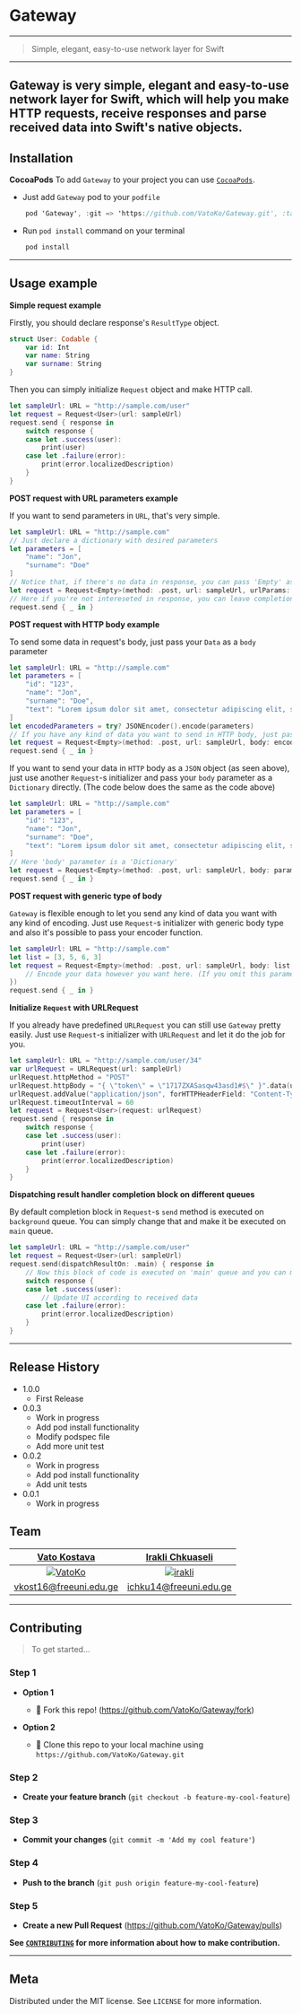 # Gateway

---
> Simple, elegant, easy-to-use network layer for Swift
---

Gateway is very simple, elegant and easy-to-use network layer for Swift, which will help you make HTTP requests, receive responses and parse received data into Swift's native objects.
---

## Installation

**CocoaPods**
To add `Gateway` to your project you can use [`CocoaPods`](https://cocoapods.org).
* Just add `Gateway` pod to your `podfile`
```swift
    pod 'Gateway', :git => 'https://github.com/VatoKo/Gateway.git', :tag => '1.0.0'
```
* Run `pod install` command on your terminal
```swift
    pod install
```
---

## Usage example

**Simple request example**

Firstly, you should declare response's `ResultType` object.

```swift
struct User: Codable {
    var id: Int
    var name: String
    var surname: String
}
```

Then you can simply initialize `Request` object and make HTTP call.

```swift
let sampleUrl: URL = "http://sample.com/user"
let request = Request<User>(url: sampleUrl)
request.send { response in
    switch response {
    case let .success(user):
        print(user)
    case let .failure(error):
        print(error.localizedDescription)
    }
}
```

**POST request with URL parameters example**

If you want to send parameters in `URL`, that's very simple.

```swift
let sampleUrl: URL = "http://sample.com"
// Just declare a dictionary with desired parameters
let parameters = [
    "name": "Jon",
    "surname": "Doe"
]
// Notice that, if there's no data in response, you can pass 'Empty' as your 'ResultType'
let request = Request<Empty>(method: .post, url: sampleUrl, urlParams: parameters)
// Here if you're not intereseted in response, you can leave completion block empty
request.send { _ in }
```

**POST request with HTTP body example**

To send some data in request's body, just pass your `Data` as a `body` parameter

```swift
let sampleUrl: URL = "http://sample.com"
let parameters = [
    "id": "123",
    "name": "Jon",
    "surname": "Doe",
    "text": "Lorem ipsum dolor sit amet, consectetur adipiscing elit, sed do eiusmod tempor incididunt ut labore et dolore magna aliqua. Ut enim ad minim veniam, quis nostrud exercitation ullamco laboris nisi ut aliquip ex ea commodo consequat. Duis aute irure dolor in reprehenderit in voluptate velit esse cillum dolore eu fugiat nulla pariatur. Excepteur sint occaecat cupidatat non proident, sunt in culpa qui officia deserunt mollit anim id est laborum."
]
let encodedParameters = try? JSONEncoder().encode(parameters)
// If you have any kind of data you want to send in HTTP body, just pass it as a 'body' parameter
let request = Request<Empty>(method: .post, url: sampleUrl, body: encodedParameters)
request.send { _ in }
```

If you want to send your data in `HTTP` body as a `JSON` object (as seen above), just use another `Request`-s initializer and pass your `body` parameter as a `Dictionary` directly. (The code below does the same as the code above)

```swift
let sampleUrl: URL = "http://sample.com"
let parameters = [
    "id": "123",
    "name": "Jon",
    "surname": "Doe",
    "text": "Lorem ipsum dolor sit amet, consectetur adipiscing elit, sed do eiusmod tempor incididunt ut labore et dolore magna aliqua. Ut enim ad minim veniam, quis nostrud exercitation ullamco laboris nisi ut aliquip ex ea commodo consequat. Duis aute irure dolor in reprehenderit in voluptate velit esse cillum dolore eu fugiat nulla pariatur. Excepteur sint occaecat cupidatat non proident, sunt in culpa qui officia deserunt mollit anim id est laborum."
]
// Here 'body' parameter is a 'Dictionary'
let request = Request<Empty>(method: .post, url: sampleUrl, body: parameters)
request.send { _ in }
```

**POST request with generic type of body**

`Gateway` is flexible enough to let you send any kind of data you want with any kind of encoding. Just use `Request`-s initializer with generic body type and also it's possible to pass your encoder function.

```swift
let sampleUrl: URL = "http://sample.com"
let list = [3, 5, 6, 3]
let request = Request<Empty>(method: .post, url: sampleUrl, body: list, bodyEncoder: { dataToEncode -> Data in
    // Encode your data however you want here. (If you omit this parameter, by default, 'Request' will encode your data as a JSON)
})
request.send { _ in }
```

**Initialize `Request` with URLRequest**

If you already have predefined `URLRequest` you can still use `Gateway` pretty easily. Just use `Request`-s initializer with `URLRequest` and let it do the job for you.

```swift
let sampleUrl: URL = "http://sample.com/user/34"
var urlRequest = URLRequest(url: sampleUrl)
urlRequest.httpMethod = "POST"
urlRequest.httpBody = "{ \"token\" = \"1717ZXASasqw43asd1#$\" }".data(using: .utf8)
urlRequest.addValue("application/json", forHTTPHeaderField: "Content-Type")
urlRequest.timeoutInterval = 60
let request = Request<User>(request: urlRequest)
request.send { response in 
    switch response {
    case let .success(user):
        print(user)
    case let .failure(error):
        print(error.localizedDescription)
    }
}
```

**Dispatching result handler completion block on different queues**

By default completion block in `Request`-s `send` method is executed on `background` queue. You can simply change that and make it be executed on `main` queue.

```swift
let sampleUrl: URL = "http://sample.com/user"
let request = Request<User>(url: sampleUrl)
request.send(dispatchResultOn: .main) { response in
    // Now this block of code is executed on 'main' queue and you can make UI changes here.
    switch response {
    case let .success(user):
        // Update UI according to received data
    case let .failure(error):
        print(error.localizedDescription)
    }
}
```

---

## Release History

* 1.0.0
    * First Release
* 0.0.3
    * Work in progress
    * Add pod install functionality
    * Modify podspec file
    * Add more unit test
* 0.0.2
    * Work in progress
    * Add pod install functionality
    * Add unit tests
* 0.0.1
    * Work in progress


## Team

| [Vato Kostava](https://github.com/VatoKo) | [Irakli Chkuaseli](https://github.com/irakli) |
| :---: |:---:|
| [![VatoKo](https://avatars1.githubusercontent.com/u/23338269?s=460&u=78e67779460a0b20db4999a1450c3ccabe40b8ac&v=4&s=200)](https://github.com/VatoKo)    | [![irakli](https://avatars3.githubusercontent.com/u/9796905?s=460&u=099ff334c71ed00eadb3ad931d3f4cb934661922&v=4&s=200)](https://github.com/irakli) |
| [vkost16@freeuni.edu.ge](mailto:vkost16@freeuni.edu.ge?subject=[GitHub]%20Gateway) | [ichku14@freeuni.edu.ge](mailto:ichku14@freeuni.edu.ge?subject=[GitHub]%20Gateway) |

---

## Contributing

> To get started...

### Step 1

- **Option 1**
    - 🍴 Fork this repo! (<https://github.com/VatoKo/Gateway/fork>)

- **Option 2**
    - 👯 Clone this repo to your local machine using `https://github.com/VatoKo/Gateway.git`

### Step 2

- **Create your feature branch** (`git checkout -b feature-my-cool-feature`)

### Step 3

- **Commit your changes**  (`git commit -m 'Add my cool feature'`)

### Step 4

- **Push to the branch** (`git push origin feature-my-cool-feature`)

### Step 5

- **Create a new Pull Request** (<https://github.com/VatoKo/Gateway/pulls>)

**See [``CONTRIBUTING``](https://github.com/VatoKo/Gateway/blob/master/CONTRIBUTING.md) for more information about how to make contribution.**

---

## Meta

Distributed under the MIT license. See ``LICENSE`` for more information.

